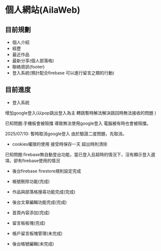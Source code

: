 # 個人網站(AilaWeb)
## 目前規劃
- 個人介紹
- 經歷
- 最近作品
- 最新分享(個人部落格)
- 聯絡資訊(footer)
- 登入系統(預計配合firebase 可以進行留言之類的行動)

## 目前進度 
- 登入系統

增加google登入(以pop跳出登入為主 轉跳暫時解法解決跳回時無法接收的問題 )

已知問題:手機板會被阻擋 導致無法使用google登入 電腦被有時也會被阻擋。

2025/07/10: 暫時取消google登入 由於驗證二度問題，先取消。

- cookies權限的使用 接受時保存一天 超出時則清除

已知問題:firebase無自動登出功能，當已登入且超時的情況下，沒有顯示登入選項，卻有firebase使用的情況

- 後台firebase firestore規則設定完成

- 帳號刪除功能(完成)

- 作品與部落格搜尋功能完成(完成)

- 後台文章編輯功能完成(完成)

- 首頁內容添加(完成)

- 留言板板塊(完成)

- 帳戶留言板塊管理(未完成)

- 後台帳號編輯(未完成)





